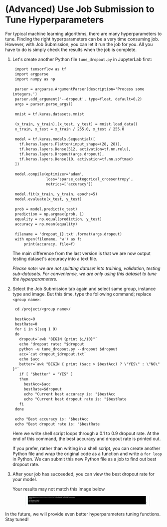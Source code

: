 # (Advanced) Use Job Submission to Tune Hyperparameters

For typical machine learning algorithms, there are many hyperparameters to tune. Finding the right hyperparameters can be a very time consuming job. However, with Job Submission, you can let it run the job for you. All you have to do is simply check the results when the job is complete.

1.  Let's create another Python file `tune_dropout.py` in JupyterLab first:

    ```
     import tensorflow as tf
     import argparse
     import numpy as np
     
     parser = argparse.ArgumentParser(description='Process some integers.')
     parser.add_argument('--dropout', type=float, default=0.2)
     args = parser.parse_args()
     
     mnist = tf.keras.datasets.mnist
     
     (x_train, y_train),(x_test, y_test) = mnist.load_data()
     x_train, x_test = x_train / 255.0, x_test / 255.0
     
     model = tf.keras.models.Sequential([
       tf.keras.layers.Flatten(input_shape=(28, 28)),
       tf.keras.layers.Dense(512, activation=tf.nn.relu),
       tf.keras.layers.Dropout(args.dropout),
       tf.keras.layers.Dense(10, activation=tf.nn.softmax)
     ])
     
     model.compile(optimizer='adam',
                   loss='sparse_categorical_crossentropy',
                   metrics=['accuracy'])
     
     model.fit(x_train, y_train, epochs=5)
     model.evaluate(x_test, y_test)
     
     prob = model.predict(x_test)
     prediction = np.argmax(prob, 1)
     equality = np.equal(prediction, y_test)
     accuracy = np.mean(equality)
     
     filename = 'dropout_{}.txt'.format(args.dropout)
     with open(filename, 'w') as f:
         print(accuracy, file=f)
    ```

    The main difference from the last version is that we are now output testing dataset's accuracy into a text file.

    _Please note: we are not splitting dataset into training, validation, testing sub-datasets. For convenience, we are only using this dataset to tune the hyperparameters._
2.  Select the Job Submission tab again and select same group, instance type and image. But this time, type the following command; replace `<group name>`:

    ```
     cd /project/<group name>/
     
     bestAcc=0
     bestRate=0
     for i in $(seq 1 9)
     do
       dropout=`awk "BEGIN {print $i/10}"`
       echo "dropout rate: "$dropout
       python -u tune_dropout.py --dropout $dropout
       acc=`cat dropout_$dropout.txt`
       echo $acc
       better=`awk "BEGIN { print ($acc > $bestAcc) ? \"YES\" : \"NO\" }"`
       if [ "$better" = "YES" ]
       then
         bestAcc=$acc
         bestRate=$dropout
         echo "Current best accuracy is: "$bestAcc
         echo "Current best dropout rate is: "$bestRate
       fi
     done
     
     echo "Best accuracy is: "$bestAcc
     echo "Best dropout rate is: "$bestRate
    ```

    Here we write shell script loops through a 0.1 to 0.9 dropout rate. At the end of this command, the best accuracy and dropout rate is printed out.

    If you prefer, rather than writing in a shell script, you can create another Python file and wrap the original code as a function and write a `for loop` in Python. We can submit this new Python file as a job to find out best dropout rate.
3.  After your job has succeeded, you can view the best dropout rate for your model.

    Your results may not match this image below

    <figure><img src="../../.gitbook/assets/jobsub-tt-p3-1.png" alt=""><figcaption></figcaption></figure>

In the future, we will provide even better hyperparameters tuning functions. Stay tuned!
